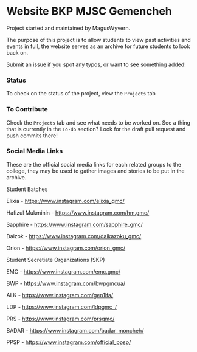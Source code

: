 # Website BKP MJSC Gemencheh

Project started and maintained by MagusWyvern.

The purpose of this project is to allow students to view past activities and events in full, the website serves as an archive for future students to look back on.

Submit an issue if you spot any typos, or want to see something added!

### Status

To check on the status of the project, view the `Projects` tab

### To Contribute

Check the `Projects` tab and see what needs to be worked on. See a thing that is currently in the `To-do` section? Look for the draft pull request and push commits there!

### Social Media Links

These are the official social media links for each related groups to the college, they may be used to gather images and stories to be put in the archive.

Student Batches

Elixia - https://www.instagram.com/elixia_gmc/

Hafizul Mukminin - https://www.instagram.com/hm.gmc/

Sapphire - https://www.instagram.com/sapphire_gmc/

Daizok - https://www.instagram.com/daikazoku_gmc/

Orion - https://www.instagram.com/orion_gmc/

Student Secretiate Organizations (SKP)

EMC - https://www.instagram.com/emc.gmc/

BWP - https://www.instagram.com/bwpgmcua/

ALK - https://www.instagram.com/gen1lfa/

LDP - https://www.instagram.com/ldpgmc_/

PRS - https://www.instagram.com/prsgmc/

BADAR - https://www.instagram.com/badar_moncheh/

PPSP - https://www.instagram.com/official_ppsp/
